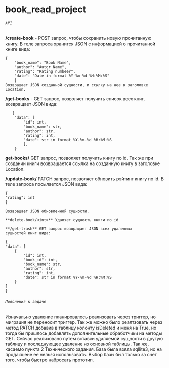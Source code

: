 # book_read_project

###### `API`

**/create-book** - POST запрос, чтобы сохранить новую прочитанную книгу.
    В теле запроса хранится JSON с информацией о прочитанной книге вида:
    	
	{
		"book_name": "Book Name",
		"author": "Autor Name",
		"rating": "Rating numbeer",
		"date": "Date in format %Y-%m-%d %H:%M:%S"
    	}
	Возвращает JSON созданной сущности, и ссылку на нее в заголовке Location.


**/get-books** - GET запрос, позволяет получить список всех книг,
    возвращает JSON вида:
	   
	   {
        "data": [
            "id": int,
            "book_name": str,
            "author": str,
            "rating": int,
            "date": str in format %Y-%m-%d %H:%M:%S
            ],
	    }
	    
    
**get-books/<int>** GET запрос, позволяет получить книгу по id.
    Так же при создании книги возвращается ссылка на созданную
    книгу в заголовке Location.
    
 **/update-book/<int>** PATCH запрос, позволяет обновить рэйтинг
    книгу по id. В теле запроса посылается JSON вида:
    
    {
	"rating": int
    }
    
    Возвращает JSON обновленной сущности.
    
    **delete-book/<int>** Удаляет сущность книги по id
    
    **/get-trash** GET запрос возвращает JSON всех удаленных
    сущностей книг вида:
    
    {
    "data": [
        {
            "id": int,
            "book_id": int,
            "book_name": str,
            "author": str,
            "rating": int,
            "date": str in format %Y-%m-%d %H:%M:%S
        }
    ]
    }
###### `Пояснения к задаче`
Изначально удаление планировалось реализовать через триггер, но миграция
не переносит триггер. Так же можно было реалтзовать через метод PATCH
добавив в таблицу колонту isDeleted и меня на True, но тогда бы пришлось
добавлять дополнительные обработчики на методы GET. Сейчас реализовано 
путем вставки удаляемой сущности в другую таблицу и последнующее удаление
из основной таблицы.
Так же, касаемо пункта 2 Технического задания. База была взяла sqllite3,
но на продакшене ее нельзя использовать. Выбор базы был только за счет
того, чтобы быстро набросать прототип.


    
    
    
    
       
